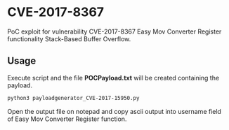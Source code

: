 # CVE-2017-8367

PoC exploit for vulnerability CVE-2017-8367 Easy Mov Converter Register functionality Stack-Based Buffer Overflow.

## Usage

Execute script and the file **POCPayload.txt** will be created containing the payload.

```bash
python3 payloadgenerator_CVE-2017-15950.py
```

 Open the output file on notepad and copy ascii output into username field of Easy Mov Converter Register function.
